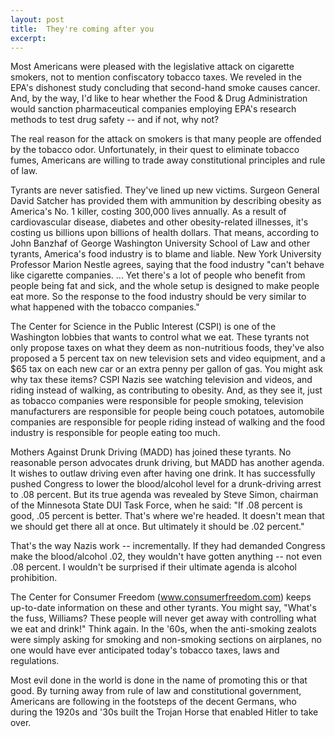 ```yaml
---
layout: post
title:  They're coming after you
excerpt:
---
```












Most Americans were pleased with the legislative attack on cigarette smokers, not to mention confiscatory tobacco taxes. We reveled in the EPA's dishonest study concluding that second-hand smoke causes cancer. And, by the way, I'd like to hear whether the Food & Drug Administration would sanction pharmaceutical companies employing EPA's research methods to test drug safety -- and if not, why not?

The real reason for the attack on smokers is that many people are offended by the tobacco odor. Unfortunately, in their quest to eliminate tobacco fumes, Americans are willing to trade away constitutional principles and rule of law.

Tyrants are never satisfied. They've lined up new victims. Surgeon General David Satcher has provided them with ammunition by describing obesity as America's No. 1 killer, costing 300,000 lives annually. As a result of cardiovascular disease, diabetes and other obesity-related illnesses, it's costing us billions upon billions of health dollars. That means, according to John Banzhaf of George Washington University School of Law and other tyrants, America's food industry is to blame and liable. New York University Professor Marion Nestle agrees, saying that the food industry "can't behave like cigarette companies. ... Yet there's a lot of people who benefit from people being fat and sick, and the whole setup is designed to make people eat more. So the response to the food industry should be very similar to what happened with the tobacco companies."

The Center for Science in the Public Interest (CSPI) is one of the Washington lobbies that wants to control what we eat. These tyrants not only propose taxes on what they deem as non-nutritious foods, they've also proposed a 5 percent tax on new television sets and video equipment, and a $65 tax on each new car or an extra penny per gallon of gas. You might ask why tax these items? CSPI Nazis see watching television and videos, and riding instead of walking, as contributing to obesity. And, as they see it, just as tobacco companies were responsible for people smoking, television manufacturers are responsible for people being couch potatoes, automobile companies are responsible for people riding instead of walking and the food industry is responsible for people eating too much.

Mothers Against Drunk Driving (MADD) has joined these tyrants. No reasonable person advocates drunk driving, but MADD has another agenda. It wishes to outlaw driving even after having one drink. It has successfully pushed Congress to lower the blood/alcohol level for a drunk-driving arrest to .08 percent. But its true agenda was revealed by Steve Simon, chairman of the Minnesota State DUI Task Force, when he said: "If .08 percent is good, .05 percent is better. That's where we're headed. It doesn't mean that we should get there all at once. But ultimately it should be .02 percent."

That's the way Nazis work -- incrementally. If they had demanded Congress make the blood/alcohol .02, they wouldn't have gotten anything -- not even .08 percent. I wouldn't be surprised if their ultimate agenda is alcohol prohibition.

The Center for Consumer Freedom (www.consumerfreedom.com) keeps up-to-date information on these and other tyrants. You might say, "What's the fuss, Williams? These people will never get away with controlling what we eat and drink!" Think again. In the '60s, when the anti-smoking zealots were simply asking for smoking and non-smoking sections on airplanes, no one would have ever anticipated today's tobacco taxes, laws and regulations.

Most evil done in the world is done in the name of promoting this or that good. By turning away from rule of law and constitutional government, Americans are following in the footsteps of the decent Germans, who during the 1920s and '30s built the Trojan Horse that enabled Hitler to take over.


